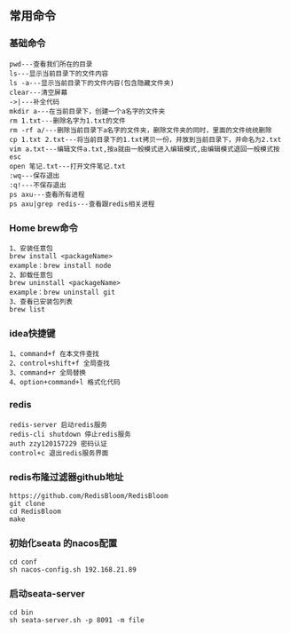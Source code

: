 ## 常用命令
 ### 基础命令
    pwd---查看我们所在的目录
    ls---显示当前目录下的文件内容
    ls -a---显示当前目录下的文件内容(包含隐藏文件夹)
    clear---清空屏幕
    ->|---补全代码
    mkdir a---在当前目录下，创建一个a名字的文件夹
    rm 1.txt---删除名字为1.txt的文件
    rm -rf a/---删除当前目录下a名字的文件夹，删除文件夹的同时，里面的文件统统删除
    cp 1.txt 2.txt---将当前目录下的1.txt拷贝一份，并放到当前目录下，并命名为2.txt
    vim a.txt---编辑文件a.txt,按a就由一般模式进入编辑模式,由编辑模式退回一般模式按esc
    open 笔记.txt---打开文件笔记.txt
    :wq---保存退出
    :q!---不保存退出
    ps axu---查看所有进程
    ps axu|grep redis---查看跟redis相关进程
 ### Home brew命令
    1、安装任意包
    brew install <packageName>
    example：brew install node
    2、卸载任意包
    brew uninstall <packageName>
    example：brew uninstall git
    3、查看已安装包列表
    brew list
 ### idea快捷键
    1、command+f 在本文件查找
    2、control+shift+f 全局查找
    3、command+r 全局替换
    4、option+command+l 格式化代码
 ### redis
    redis-server 启动redis服务
    redis-cli shutdown 停止redis服务
    auth zzy120157229 密码认证
    control+c 退出redis服务界面
 ### redis布隆过滤器github地址
    https://github.com/RedisBloom/RedisBloom
    git clone
    cd RedisBloom
    make
 ### 初始化seata 的nacos配置
    cd conf
    sh nacos-config.sh 192.168.21.89
 ### 启动seata-server
    cd bin
    sh seata-server.sh -p 8091 -m file